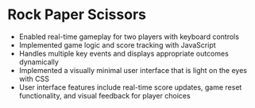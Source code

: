 # Rock Paper Scissors

* Enabled real-time gameplay for two players with keyboard controls
* Implemented game logic and score tracking with JavaScript
* Handles multiple key events and displays appropriate outcomes dynamically
* Implemented a visually minimal user interface that is light on the eyes with CSS
* User interface features include real-time score updates, game reset functionality, and visual feedback for player choices
